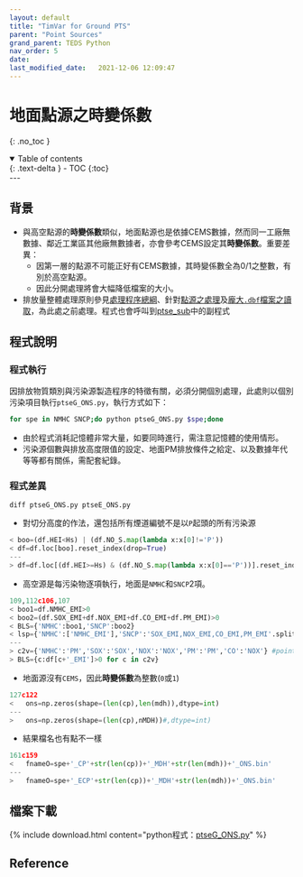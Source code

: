 ```yaml
---
layout: default
title: "TimVar for Ground PTS"
parent: "Point Sources"
grand_parent: TEDS Python
nav_order: 5
date:               
last_modified_date:   2021-12-06 12:09:47
---
```


# 地面點源之時變係數
{: .no_toc }

<details open markdown="block">
  <summary>
    Table of contents
  </summary>
  {: .text-delta }
- TOC
{:toc}
</details>
---

## 背景
- 與高空點源的**時變係數**類似，地面點源也是依據CEMS數據，然而同一工廠無數據、鄰近工業區其他廠無數據者，亦會參考CEMS設定其**時變係數**。重要差異：
  - 因第一層的點源不可能正好有CEMS數據，其時變係數全為0/1之整數，有別於高空點源。
  - 因此分開處理將會大幅降低檔案的大小。
- 排放量整體處理原則參見[處理程序總綱](https://sinotec2.github.io/Focus-on-Air-Quality/EmisProc/#處理程序總綱)、針對[點源之處理](https://sinotec2.github.io/Focus-on-Air-Quality/EmisProc/ptse/)及[龐大`.dbf`檔案之讀取](https://sinotec2.github.io/Focus-on-Air-Quality/EmisProc/dbf2csv.py/)，為此處之前處理。程式也會呼叫到[ptse_sub](https://sinotec2.github.io/Focus-on-Air-Quality/EmisProc/ptse/ptse_sub/)中的副程式

## 程式說明

### 程式執行
因排放物質類別與污染源製造程序的特徵有關，必須分開個別處理，此處則以個別污染項目執行`ptseG_ONS.py`，執行方式如下：

```bash
for spe in NMHC SNCP;do python ptseG_ONS.py $spe;done
```

- 由於程式消耗記憶體非常大量，如要同時進行，需注意記憶體的使用情形。
- 污染源個數與排放高度限值的設定、地面PM排放條件之給定、以及數據年代等等都有關係，需配套紀錄。


### 程式差異
`diff ptseG_ONS.py ptseE_ONS.py`
- 對切分高度的作法，還包括所有煙道編號不是以`P`起頭的所有污染源

```python
< boo=(df.HEI<Hs) | (df.NO_S.map(lambda x:x[0]!='P'))
< df=df.loc[boo].reset_index(drop=True)
---
> df=df.loc[(df.HEI>=Hs) & (df.NO_S.map(lambda x:x[0]=='P'))].reset_index(drop=True)
```
- 高空源是每污染物逐項執行，地面是`NMHC`和`SNCP`2項。

```python
109,112c106,107
< boo1=df.NMHC_EMI>0
< boo2=(df.SOX_EMI+df.NOX_EMI+df.CO_EMI+df.PM_EMI)>0
< BLS={'NMHC':boo1,'SNCP':boo2}
< lsp={'NMHC':['NMHC_EMI'],'SNCP':'SOX_EMI,NOX_EMI,CO_EMI,PM_EMI'.split(',')}
---
> c2v={'NMHC':'PM','SOX':'SOX','NOX':'NOX','PM':'PM','CO':'NOX'} #point.csv vs cems.csv
> BLS={c:df[c+'_EMI']>0 for c in c2v}
```
- 地面源沒有`CEMS`，因此**時變係數**為整數(`0`或`1`)

```python
127c122
<   ons=np.zeros(shape=(len(cp),len(mdh)),dtype=int)
---
>   ons=np.zeros(shape=(len(cp),nMDH))#,dtype=int)
```
- 結果檔名也有點不一樣

```python
161c159
<   fnameO=spe+'_CP'+str(len(cp))+'_MDH'+str(len(mdh))+'_ONS.bin'
---
>   fnameO=spe+'_ECP'+str(len(cp))+'_MDH'+str(len(mdh))+'_ONS.bin'
```

## 檔案下載

{% include download.html content="python程式：[ptseG_ONS.py](https://github.com/sinotec2/Focus-on-Air-Quality/blob/main/EmisProc/ptse/ptseG_ONS.py)" %}


## Reference
